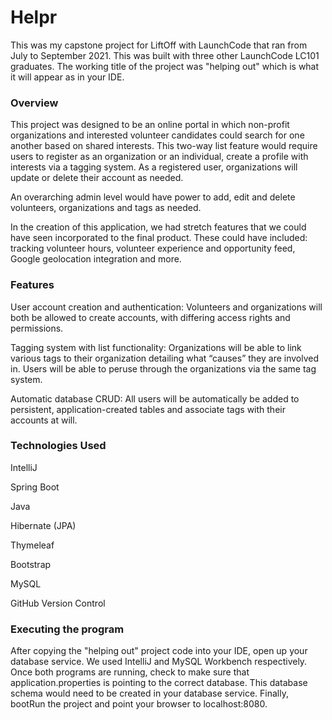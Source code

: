 <!-- # Project Outline -->
<!-- For this assignment, you will submit a high-level outline of your project. This can, and likely will, change over time. In particular, your mentor will provide direction and feedback to help sharpen your ideas. So don't worry if you feel unsure about some aspects of the outline or if you have to change some things later.

## Assignment Description
[Project Outline Assignment](https://education.launchcode.org/liftoff/modules/assignments/project-outline)

## Submission Instructions
 -->
# Helpr
This was my capstone project for LiftOff with LaunchCode that ran from July to September 2021. This was built with three other LaunchCode LC101 graduates. The working title of the project was "helping out" which is what it will appear as in your IDE.

### Overview
This project was designed to be an online portal in which non-profit organizations and interested volunteer candidates could search for one another based on shared interests. This two-way list feature would require users to register as an organization or an individual, create a profile with interests via a tagging system. As a registered user, organizations will update or delete their account as needed.

An overarching admin level would have power to add, edit and delete volunteers, organizations and tags as needed.

In the creation of this application, we had stretch features that we could have seen incorporated to the final product. These could have included: tracking volunteer hours, volunteer experience and opportunity feed, Google geolocation integration and more.

### Features
User account creation and authentication: Volunteers and organizations will both be allowed to create accounts, with differing access rights and permissions.

Tagging system with list functionality: Organizations will be able to link various tags to their organization detailing what “causes” they are involved in. Users will be able to peruse through the organizations via the same tag system.

Automatic database CRUD: All users will be automatically be added to persistent, application-created tables and associate tags with their accounts at will.

### Technologies Used
IntelliJ

Spring Boot

Java

Hibernate (JPA)

Thymeleaf

Bootstrap

MySQL

GitHub Version Control

### Executing the program
After copying the "helping out" project code into your IDE, open up your database service. We used IntelliJ and MySQL Workbench respectively. Once both programs are running, check to make sure that application.properties is pointing to the correct database. This database schema would need to be created in your database service. Finally, bootRun the project and point your browser to localhost:8080.

<!-- ### What I'll Have to Learn
At this juncture, we have several possible areas of increased learning. Creating various levels of user access and permissions is something that we have not been exposed to yet. Having the two main user groups with two-way searching is also a new area of possible development. Authentication options have not been determined yet, but there will be much to learn in that area.
### Project Tracker
Link to your Trello board here
https://trello.com/b/39iI2e7c/group-b-capstone-project -->
